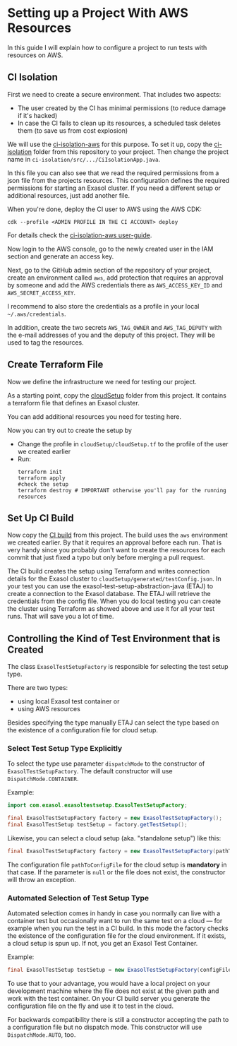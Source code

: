 # Setting up a Project With AWS Resources

In this guide I will explain how to configure a project to run tests with resources on AWS.

## CI Isolation

First we need to create a secure environment. That includes two aspects:

* The user created by the CI has minimal permissions (to reduce damage if it's hacked)
* In case the CI fails to clean up its resources, a scheduled task deletes them (to save us from cost explosion)

We will use the [ci-isolation-aws](https://github.com/exasol/ci-isolation-aws) for this purpose. To set it up, copy the [ci-isolation](../../ci-isolation) folder from this repository to your project. Then change the project name in `ci-isolation/src/.../CiIsolationApp.java`.

In this file you can also see that we read the required permissions from a json file from the projects resources. This configuration defines the required permissions for starting an Exasol cluster. If you need a different setup or additional resources, just add another file.

When you're done, deploy the CI user to AWS using the AWS CDK:

```shell
cdk --profile <ADMIN PROFILE IN THE CI ACCOUNT> deploy
```

For details check the [ci-isolation-aws user-guide](https://github.com/exasol/ci-isolation-aws).

Now login to the AWS console, go to the newly created user in the IAM section and generate an access key.

Next, go to the GitHub admin section of the repository of your project, create an environment called `aws`, add protection that requires an approval by someone and add the AWS credentials there as `AWS_ACCESS_KEY_ID` and `AWS_SECRET_ACCESS_KEY`.

I recommend to also store the credentials as a profile in your local `~/.aws/credentials`.

In addition, create the two secrets `AWS_TAG_OWNER` and `AWS_TAG_DEPUTY` with the e-mail addresses of you and the deputy of this project. They will be used to tag the resources.

## Create Terraform File

Now we define the infrastructure we need for testing our project.

As a starting point, copy the [cloudSetup](../../cloudSetup) folder from this project. It contains a terraform file that defines an Exasol cluster.

You can add additional resources you need for testing here.

Now you can try out to create the setup by

* Change the profile in `cloudSetup/cloudSetup.tf` to the profile of the user we created earlier
* Run:
    ```shell
    terraform init
    terraform apply
    #check the setup
    terraform destroy # IMPORTANT otherwise you'll pay for the running resources
  ```

## Set Up CI Build

Now copy the [CI build](../../.github/workflows/ci-build.yml) from this project. The build uses the `aws` environment we created earlier. By that it requires an approval before each run. That is very handy since you probably don't want to create the resources for each commit that just fixed a typo but only before merging a pull request.

The CI build creates the setup using Terraform and writes connection details for the Exasol cluster to `cloudSetup/generated/testConfig.json`. In your test you can use the exasol-test-setup-abstraction-java (ETAJ) to create a connection to the Exasol database. The ETAJ will retrieve the credentials from the config file. When you do local testing you can create the cluster using Terraform as showed above and use it for all your test runs. That will save you a lot of time.

## Controlling the Kind of Test Environment that is Created

The class `ExasolTestSetupFactory` is responsible for selecting the test setup type.

There are two types:
* using local Exasol test container or
* using AWS resources

Besides specifying the type manually ETAJ can select the type based on the existence of a configuration file for cloud setup.

### Select Test Setup Type Explicitly

To select the type use parameter `dispatchMode` to the constructor of `ExasolTestSetupFactory`. The default constructor will use `DispatchMode.CONTAINER`.

Example:

```java
import com.exasol.exasoltestsetup.ExasolTestSetupFactory;

final ExasolTestSetupFactory factory = new ExasolTestSetupFactory();
final ExasolTestSetup testSetup = factory.getTestSetup();
```

Likewise, you can select a cloud setup (aka. "standalone setup") like this:

```java
final ExasolTestSetupFactory factory = new ExasolTestSetupFactory(pathToConfigFile, DispatchMode.STANDALONE)
```

The configuration file `pathToConfigFile` for the cloud setup is **mandatory** in that case. If the parameter is `null` or the file does not exist, the constructor will throw an exception.

### Automated Selection of Test Setup Type

Automated selection comes in handy in case you normally can live with a container test but occasionally want to run the same test on a cloud &mdash; for example when you run the test in a CI build. In this mode the factory checks the existence of the configuration file for the cloud environment. If it exists, a cloud setup is spun up. If not, you get an Exasol Test Container.

Example:

```java
final ExasolTestSetup testSetup = new ExasolTestSetupFactory(configFile, DispatchMode.AUTO).getTestSetup();
```

To use that to your advantage, you would have a local project on your development machine where the file does not exist at the given path and work with the test container. On your CI build server you generate the configuration file on the fly and use it to test in the cloud.

For backwards compatibility there is still a constructor accepting the path to a configuration file but no dispatch mode. This constructor will use `DispatchMode.AUTO`, too.